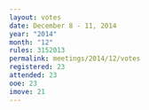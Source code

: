 ```yaml
---
layout: votes
date: December 8 - 11, 2014
year: "2014"
month: "12"
rules: 3152013
permalink: meetings/2014/12/votes
registered: 23
attended: 23
ooe: 23
imove: 21
---
```


